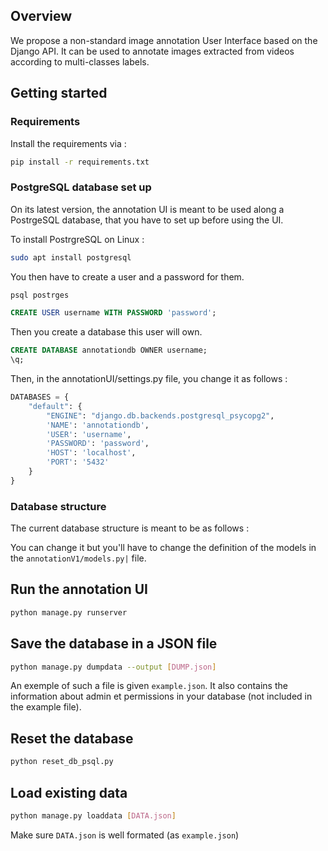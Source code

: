 ## Overview
We propose a non-standard image annotation User Interface based on the Django API. It can be used to annotate images extracted from videos according to multi-classes labels.

## Getting started
### Requirements
Install the requirements via :
```bash
pip install -r requirements.txt
```

### PostgreSQL database set up

On its latest version, the annotation UI is meant to be used along a PostrgeSQL database, that you have to set up before using the UI.

To install PostrgreSQL on Linux : 
```bash
sudo apt install postgresql
```

You then have to create a user and a password for them.

```bash
psql postrges
```
```sql
CREATE USER username WITH PASSWORD 'password';
```

Then you create a database this user will own.

```sql
CREATE DATABASE annotationdb OWNER username;
\q;
```

Then, in the annotationUI/settings.py file, you change it as follows :

```python
DATABASES = {
    "default": {
        "ENGINE": "django.db.backends.postgresql_psycopg2",
        'NAME': 'annotationdb',
        'USER': 'username',
        'PASSWORD': 'password',
        'HOST': 'localhost',
        'PORT': '5432'
    }
}
``` 


### Database structure
The current database structure is meant to be as follows : 

You can change it but you'll have to change the definition of the models in the `annotationV1/models.py|` file.

## Run the annotation UI

```bash
python manage.py runserver
```

## Save the database in a JSON file
```bash
python manage.py dumpdata --output [DUMP.json]
```
An exemple of such a file is given `example.json`. It also contains the information about admin et permissions in your database (not included in the example file).

## Reset the database
```bash
python reset_db_psql.py
```

## Load existing data
```bash
python manage.py loaddata [DATA.json]
```
Make sure `DATA.json` is well formated (as `example.json`)
